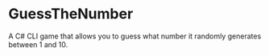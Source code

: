 # GuessTheNumber
A C# CLI game that allows you to guess  what number it randomly generates between 1 and 10.
